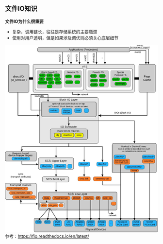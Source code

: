 ## 文件IO知识

**文件IO为什么很重要**
- 复杂，调用链长，往往是存储系统的主要瓶颈
- 使用对用户透明，但是如果涉及调优则必须关心底层细节

![IO分层架构](images/linux_io_stack_diagram.jpg)  
参考：https://fio.readthedocs.io/en/latest/
